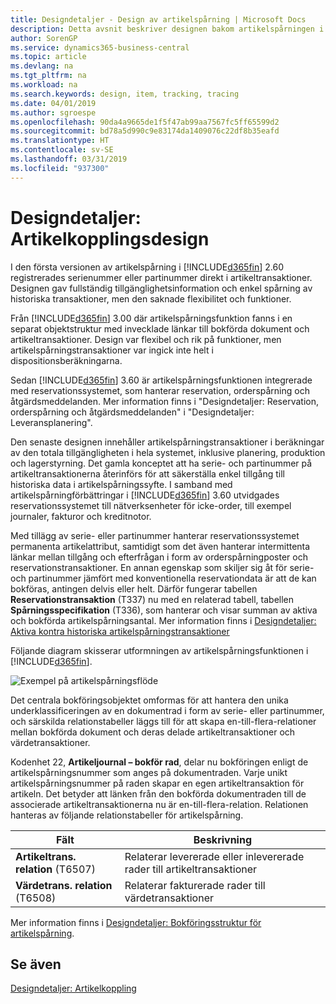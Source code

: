 ```yaml
---
title: Designdetaljer - Design av artikelspårning | Microsoft Docs
description: Detta avsnit beskriver designen bakom artikelspårningen i Business Central.
author: SorenGP
ms.service: dynamics365-business-central
ms.topic: article
ms.devlang: na
ms.tgt_pltfrm: na
ms.workload: na
ms.search.keywords: design, item, tracking, tracing
ms.date: 04/01/2019
ms.author: sgroespe
ms.openlocfilehash: 90da4a9665de1f5f47ab99aa7567fc5ff65599d2
ms.sourcegitcommit: bd78a5d990c9e83174da1409076c22df8b35eafd
ms.translationtype: HT
ms.contentlocale: sv-SE
ms.lasthandoff: 03/31/2019
ms.locfileid: "937300"
---
```

# <a name="design-details-item-tracking-design"></a>Designdetaljer: Artikelkopplingsdesign
I den första versionen av artikelspårning i [!INCLUDE[d365fin](includes/d365fin_md.md)] 2.60 registrerades serienummer eller partinummer direkt i artikeltransaktioner. Designen gav fullständig tillgänglighetsinformation och enkel spårning av historiska transaktioner, men den saknade flexibilitet och funktioner.  

Från [!INCLUDE[d365fin](includes/d365fin_md.md)] 3.00 där artikelspårningsfunktion fanns i en separat objektstruktur med invecklade länkar till bokförda dokument och artikeltransaktioner. Design var flexibel och rik på funktioner, men artikelspårningstransaktioner var ingick inte helt i dispositionsberäkningarna.  

Sedan [!INCLUDE[d365fin](includes/d365fin_md.md)] 3.60 är artikelspårningsfunktionen integrerade med reservationssystemet, som hanterar reservation, orderspårning och åtgärdsmeddelanden. Mer information finns i "Designdetaljer: Reservation, orderspårning och åtgärdsmeddelanden" i "Designdetaljer: Leveransplanering".  

Den senaste designen innehåller artikelspårningstransaktioner i beräkningar av den totala tillgängligheten i hela systemet, inklusive planering, produktion och lagerstyrning. Det gamla konceptet att ha serie- och partinummer på artikeltransaktionerna återinförs för att säkerställa enkel tillgång till historiska data i artikelspårningssyfte. I samband med artikelspårningförbättringar i [!INCLUDE[d365fin](includes/d365fin_md.md)] 3.60 utvidgades reservationssystemet till nätverksenheter för icke-order, till exempel journaler, fakturor och kreditnotor.  

Med tillägg av serie- eller partinummer hanterar reservationssystemet permanenta artikelattribut, samtidigt som det även hanterar intermittenta länkar mellan tillgång och efterfrågan i form av orderspårningposter och reservationstransaktioner. En annan egenskap som skiljer sig åt för serie- och partinummer jämfört med konventionella reservationdata är att de kan bokföras, antingen delvis eller helt. Därför fungerar tabellen **Reservationstransaktion** (T337) nu med en relaterad tabell, tabellen **Spårningsspecifikation** (T336), som hanterar och visar summan av aktiva och bokförda artikelspårningsantal. Mer information finns i [Designdetaljer: Aktiva kontra historiska artikelspårningstransaktioner](design-details-active-versus-historic-item-tracking-entries.md)  

Följande diagram skisserar utformningen av artikelspårningsfunktionen i [!INCLUDE[d365fin](includes/d365fin_md.md)].  

![Exempel på artikelspårningsflöde](media/design_details_item_tracking_design.png "Exempel på artikelspårningsflöde")  

Det centrala bokföringsobjektet omformas för att hantera den unika underklassificeringen av en dokumentrad i form av serie- eller partinummer, och särskilda relationstabeller läggs till för att skapa en-till-flera-relationer mellan bokförda dokument och deras delade artikeltransaktioner och värdetransaktioner.  

Kodenhet 22, **Artikeljournal – bokför rad**, delar nu bokföringen enligt de artikelspårningsnummer som anges på dokumentraden. Varje unikt artikelspårningsnummer på raden skapar en egen artikeltransaktion för artikeln. Det betyder att länken från den bokförda dokumentraden till de associerade artikeltransaktionerna nu är en-till-flera-relation. Relationen hanteras av följande relationstabeller för artikelspårning.  

|Fält|Beskrivning|  
|---------------|---------------------------------------|  
|**Artikeltrans. relation** (T6507)|Relaterar levererade eller inlevererade rader till artikeltransaktioner|  
|**Värdetrans. relation** (T6508)|Relaterar fakturerade rader till värdetransaktioner|  

Mer information finns i [Designdetaljer: Bokföringsstruktur för artikelspårning](design-details-item-tracking-posting-structure.md).  

## <a name="see-also"></a>Se även  
[Designdetaljer: Artikelkoppling](design-details-item-tracking.md)
